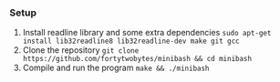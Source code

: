 ### Setup
1. Install readline library and some extra dependencies
	`sudo apt-get install lib32readline8 lib32readline-dev make git gcc`
 2. Clone the repository
	 `git clone https://github.com/fortytwobytes/minibash && cd minibash`
3. Compile and run the program
	`make && ./minibash`

